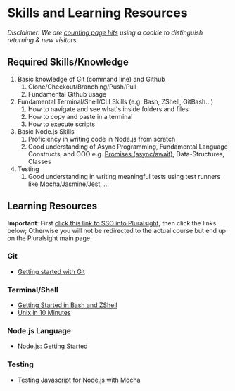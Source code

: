 # Skills and Learning Resources

_Disclaimer: We are [counting page hits](https://github.wdf.sap.corp/cloud-native-dev/usage-tracker) using a cookie to distinguish returning & new visitors._
<img src="https://cloud-native-dev-usage-tracker.cfapps.sap.hana.ondemand.com/pagehit/cc-cloud-dev-fundamentals/prerequisite-test-nodejs-resources/1x1.png" alt="" height="1" width="1">

## Required Skills/Knowledge

1. Basic knowledge of Git (command line) and Github
    1. Clone/Checkout/Branching/Push/Pull
    1. Fundamental Github usage
1. Fundamental Terminal/Shell/CLI Skills (e.g. Bash, ZShell, GitBash...)
    1. How to navigate and see what's inside folders and files
    1. How to copy and paste in a terminal
    1. How to execute scripts
1. Basic Node.js Skills 
    1. Proficiency in writing code in Node.js from scratch 
    1. Good understanding of Async Programming, Fundamental Language Constructs, and OOO e.g. [Promises (async/await)](https://developer.mozilla.org/en-US/docs/Web/JavaScript/Reference/Global_Objects/Promise), Data-Structures, Classes
1. Testing
    1. Good understanding in writing meaningful tests using test runners like Mocha/Jasmine/Jest, ...
  

## Learning Resources

**Important**: First <a href="https://app.pluralsight.com/SSO/sap" target="_blank">click this link to SSO into Pluralsight</a>, then click the links below; Otherwise you will not be redirected to the actual course but end up on the Pluralsight main page.

### Git
- [Getting started with Git](https://app.pluralsight.com/library/courses/getting-started-git/table-of-contents)

### Terminal/Shell
- [Getting Started in Bash and ZShell](https://app.pluralsight.com/library/courses/bash-zshell-getting-started/table-of-contents)
- [Unix in 10 Minutes](https://web.archive.org/web/20170704205748/https://FREEENGINEER.ORG/learnUNIXin10minutes.html)

### Node.js Language
- [Node.js: Getting Started](https://app.pluralsight.com/library/courses/nodejs-getting-started/table-of-contents)

### Testing
- [Testing Javascript for Node.js with Mocha](https://app.pluralsight.com/library/courses/mocha-javascript-testing-nodejs/table-of-contents)

